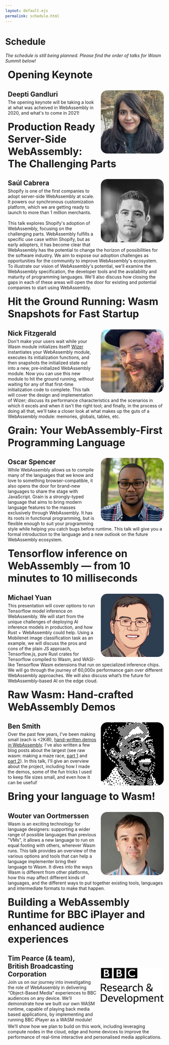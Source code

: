 ```yaml
---
layout: default.ejs
permalink: schedule.html
---
```


<style>
main {
  max-width: 900px;
  margin-left: auto;
  margin-right: auto;
}

main a {
  color: var(--off-white);
}

main a:visited {
  color: var(--purple);
}

.speaker-block {
  border-left: dashed var(--white);
  padding-left: 0.5rem;
  margin-top: 1rem;
  margin-bottom: 1rem;
}

.speaker-block h1 {
  font-size: 2rem;
  border-bottom: solid var(--offwhite);
  margin-top: 0px;
  padding-bottom: 0.5rem;
}

.speaker-block h2 {
  color: var(--white);
  margin-top: 0px;
  margin-bottom: 0px;
}

.speaker-block p {
  color: var(--white);
  margin-top: 0.25rem;
  margin-bottom: 0.25rem;
}


.speaker-block img {
  width: 200px;
  height: 200px;
  object-fit: cover;
  float: right;
  margin-left: 1em;
  border-radius: 10%;
  max-width: 50vw;
  height: auto;
  aspect-ratio: 1;
}

.speaker-block .speaker-image-contain {
  object-fit: contain;
}

.speaker-block p {}

@media (max-width: 720px) {
  .speaker-block h1 {
    font-size: 1.5rem;
  }

  .speaker-block h2 {
    font-size: 1rem;
  }

}

</style>

# Schedule

_The schedule is still being planned. Please find the order of talks for Wasm Summit below!_

<div class="speaker-block">
  <h1>Opening Keynote</h1>
  <img src="assets/speaker-images/deepti.jpg"></img>
  <h2>Deepti Gandluri</h2>
  <p>The opening keynote will be taking a look at what was acheived in WebAssembly in 2020, and what's to come in 2021!</p>
</div>

<div class="speaker-block">
  <h1>Production Ready Server-Side WebAssembly: The Challenging Parts</h1>
  <img src="assets/speaker-images/saul-cabrera.jpg"></img>
  <h2>Saúl Cabrera</h2>
  <p>
  Shopify is one of the first companies to adopt server-side WebAssembly at scale. It powers our synchronous customization platform, which we are getting ready to launch to more than 1 million merchants.
  <br />
  <br />
  This talk explores Shopify's adoption of WebAssembly, focusing on the challenging parts. WebAssembly fulfills a specific use case within Shopify, but as early adopters, it has become clear that WebAssembly has the potential to change the horizon of possibilities for the software industry. We aim to expose our adoption challenges as opportunities  for the community to improve WebAssembly's ecosystem. To illustrate our vision of WebAssembly's potential, we'll examine the WebAssembly specification, the developer tools and the availability and maturity of programming languages. We'll also discuss how closing the gaps in each of these areas will open the door for existing and potential companies to start using WebAssembly.
  </p>
</div>

<div class="speaker-block">
  <h1>Hit the Ground Running: Wasm Snapshots for Fast Startup</h1>
  <img src="assets/speaker-images/nick-fitzgerald.jpg"></img>
  <h2>Nick Fitzgerald</h2>
  <p>Don't make your users wait while your Wasm module initializes itself! <a href="https://github.com/bytecodealliance/wizer" target="_blank">Wizer</a> instantiates your WebAssembly module, executes its initialization functions, and then snapshots the initialized state out into a new, pre-initialized WebAssembly module. Now you can use this new module to hit the ground running, without waiting for any of that first-time initialization code to complete. This talk will cover the design and implementation of Wizer; discuss its performance characteristics and the scenarios in which it excels and when it isn't the right tool; and finally, in the process of doing all that, we'll take a closer look at what makes up the guts of a WebAssembly module: memories, globals, tables, etc.</p>
</div>

<div class="speaker-block">
  <h1>Grain: Your WebAssembly-First Programming Language</h1>
  <img src="assets/speaker-images/oscar.jpg"></img>
  <h2>Oscar Spencer</h2>
  <p>While WebAssembly allows us to compile many of the languages that we know and love to something browser-compatible, it also opens the door for brand-new languages to share the stage with JavaScript. Grain is a strongly-typed language that aims to bring modern language features to the masses exclusively through WebAssembly. It has its roots in functional programming, but is flexible enough to suit your programming style while helping you catch bugs before runtime. This talk will give you a formal introduction to the language and a new outlook on the future WebAssembly ecosystem.</p>
</div>

<div class="speaker-block">
  <h1>Tensorflow inference on WebAssembly — from 10 minutes to 10 milliseconds</h1>
  <img src="assets/speaker-images/michael-yuan.jpg"></img>
  <h2>Michael Yuan</h2>
  <p>This presentation will cover options to run Tensorflow model inference on WebAssembly. We will start from the unique challenges of deploying AI inference models in production, and how Rust + WebAssembly could help. Using a Mobilenet image classification task as an example,  we will discuss the pros and cons of the plain JS approach, Tensorflow.js, pure Rust crates for Tensorflow compiled to Wasm, and WASI-like Tensorflow Wasm extensions that run on specialized inference chips. We will go through the journey of 60,000x performance gain over different WebAssembly approaches. We will also discuss what’s the future for WebAssembly-based AI on the edge cloud.</p>
</div>

<div class="speaker-block">
  <h1>Raw Wasm: Hand-crafted WebAssembly Demos</h1>
  <img src="assets/speaker-images/ben-smith.jpg"></img>
  <h2>Ben Smith</h2>
  <p>Over the past few years, I've been making small (each is &lt;2KiB), <a href="https://github.com/binji/raw-wasm" target="_blank">hand-written demos in WebAssembly</a>. I've also written a few blog posts about the largest (see raw wasm: making a maze race, <a href="https://binji.github.io/posts/raw-wasm-making-a-maze-race/" target="_blank">part 1</a> and <a href="https://binji.github.io/posts/raw-wasm-making-a-maze-race-part-2/" target="_blank">part 2</a>). In this talk, I'll give an overview about the project, including how I made the demos, some of the fun tricks I used to keep file sizes small, and even how it can be useful!</p>
</div>

<div class="speaker-block">
  <h1>Bring your language to Wasm!</h1>
  <img src="assets/speaker-images/wvo.jpg"></img>
  <h2>Wouter van Oortmerssen</h2>
  <p>Wasm is an exciting technology for language designers: supporting a wider range of possible languages than previous "VMs", it allows a new language to run on equal footing with others, wherever Wasm runs. This talk provides an overview of the various options and tools that can help a language implementer bring their language to Wasm. It dives into the ways Wasm is different from other platforms, how this may affect different kinds of languages, and the different ways to put together existing tools, languages and intermediate formats to make that happen.</p>
</div>

<div class="speaker-block">
  <h1>Building a WebAssembly Runtime for BBC iPlayer and enhanced audience experiences</h1>
  <img class="speaker-image-contain" src="assets/speaker-images/bbc-logo.png"></img>
  <h2>Tim Pearce (& team), British Broadcasting Corporation</h2>
  <p>Join us on our journey into investigating the role of WebAssembly in delivering “Object-Based Media” experiences to BBC audiences on any device. We’ll demonstrate how we built our own WASM runtime, capable of playing back media based applications, by implementing and running BBC iPlayer as a WASM module!

We’ll show how we plan to build on this work, including leveraging compute nodes in the cloud, edge and home devices to improve the performance of real-time interactive and personalised media applications.</p>

</div>
